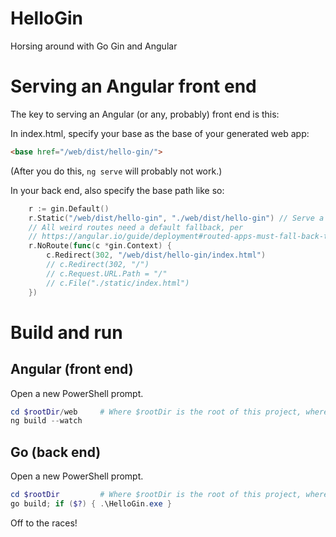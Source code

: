 # HelloGin
Horsing around with Go Gin and Angular

# Serving an Angular front end

The key to serving an Angular (or any, probably) front end is this:

In index.html, specify your base as the base of your generated web app:

```html
<base href="/web/dist/hello-gin/">
```

(After you do this, ```ng serve``` will probably not work.)

In your back end, also specify the base path like so:

```go
	r := gin.Default()
	r.Static("/web/dist/hello-gin", "./web/dist/hello-gin") // Serve a static base directory under the given path.
	// All weird routes need a default fallback, per
	// https://angular.io/guide/deployment#routed-apps-must-fall-back-to-indexhtml
	r.NoRoute(func(c *gin.Context) {
		c.Redirect(302, "/web/dist/hello-gin/index.html")
		// c.Redirect(302, "/")
		// c.Request.URL.Path = "/"
		// c.File("./static/index.html")
	})
```

# Build and run

## Angular (front end)

Open a new PowerShell prompt.

```powershell
cd $rootDir/web     # Where $rootDir is the root of this project, where the go code is.
ng build --watch
```

## Go (back end)

Open a new PowerShell prompt.

```powershell
cd $rootDir         # Where $rootDir is the root of this project, where the go code is.
go build; if ($?) { .\HelloGin.exe }
```

Off to the races!